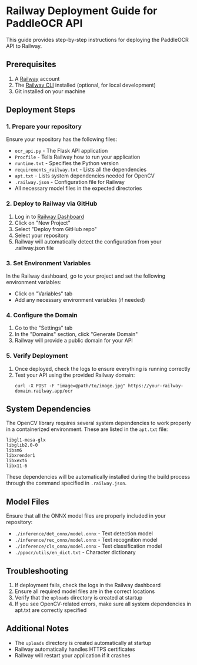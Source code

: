 # Railway Deployment Guide for PaddleOCR API

This guide provides step-by-step instructions for deploying the PaddleOCR API to Railway.

## Prerequisites

1. A [Railway](https://railway.app/) account
2. The [Railway CLI](https://docs.railway.app/develop/cli) installed (optional, for local development)
3. Git installed on your machine

## Deployment Steps

### 1. Prepare your repository

Ensure your repository has the following files:

- `ocr_api.py` - The Flask API application
- `Procfile` - Tells Railway how to run your application
- `runtime.txt` - Specifies the Python version
- `requirements_railway.txt` - Lists all the dependencies
- `apt.txt` - Lists system dependencies needed for OpenCV
- `.railway.json` - Configuration file for Railway
- All necessary model files in the expected directories

### 2. Deploy to Railway via GitHub

1. Log in to [Railway Dashboard](https://railway.app/dashboard)
2. Click on "New Project"
3. Select "Deploy from GitHub repo"
4. Select your repository
5. Railway will automatically detect the configuration from your .railway.json file

### 3. Set Environment Variables

In the Railway dashboard, go to your project and set the following environment variables:

- Click on "Variables" tab
- Add any necessary environment variables (if needed)

### 4. Configure the Domain

1. Go to the "Settings" tab
2. In the "Domains" section, click "Generate Domain"
3. Railway will provide a public domain for your API

### 5. Verify Deployment

1. Once deployed, check the logs to ensure everything is running correctly
2. Test your API using the provided Railway domain:
   ```
   curl -X POST -F "image=@path/to/image.jpg" https://your-railway-domain.railway.app/ocr
   ```

## System Dependencies

The OpenCV library requires several system dependencies to work properly in a containerized environment. These are listed in the `apt.txt` file:

```
libgl1-mesa-glx
libglib2.0-0
libsm6
libxrender1
libxext6
libx11-6
```

These dependencies will be automatically installed during the build process through the command specified in `.railway.json`.

## Model Files

Ensure that all the ONNX model files are properly included in your repository:

- `./inference/det_onnx/model.onnx` - Text detection model
- `./inference/rec_onnx/model.onnx` - Text recognition model
- `./inference/cls_onnx/model.onnx` - Text classification model
- `./ppocr/utils/en_dict.txt` - Character dictionary

## Troubleshooting

1. If deployment fails, check the logs in the Railway dashboard
2. Ensure all required model files are in the correct locations
3. Verify that the `uploads` directory is created at startup
4. If you see OpenCV-related errors, make sure all system dependencies in apt.txt are correctly specified

## Additional Notes

- The `uploads` directory is created automatically at startup
- Railway automatically handles HTTPS certificates
- Railway will restart your application if it crashes

